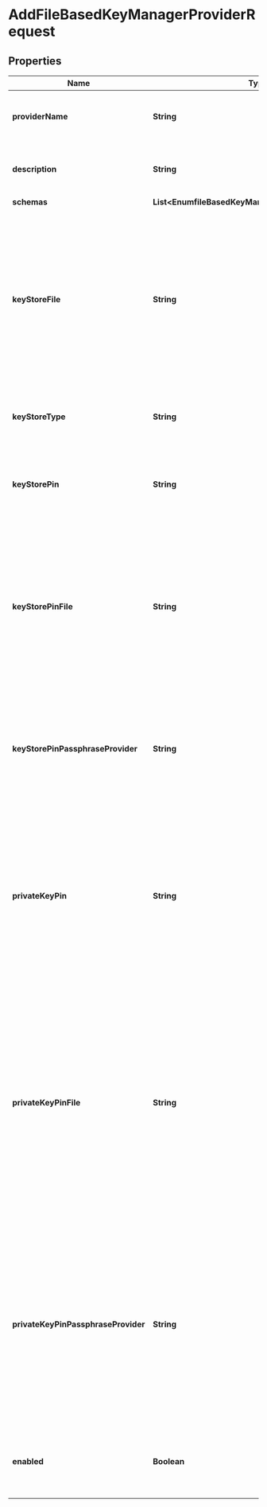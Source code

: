 

# AddFileBasedKeyManagerProviderRequest


## Properties

| Name | Type | Description | Notes |
|------------ | ------------- | ------------- | -------------|
|**providerName** | **String** | Name of the new Key Manager Provider |  |
|**description** | **String** | A description for this Key Manager Provider |  [optional] |
|**schemas** | **List&lt;EnumfileBasedKeyManagerProviderSchemaUrn&gt;** |  |  |
|**keyStoreFile** | **String** | Specifies the path to the file that contains the private key information. This may be an absolute path, or a path that is relative to the Directory Server instance root. |  |
|**keyStoreType** | **String** | Specifies the format for the data in the key store file. |  [optional] |
|**keyStorePin** | **String** | Specifies the PIN needed to access the File Based Key Manager Provider. |  [optional] |
|**keyStorePinFile** | **String** | Specifies the path to the text file whose only contents should be a single line containing the clear-text PIN needed to access the File Based Key Manager Provider. |  [optional] |
|**keyStorePinPassphraseProvider** | **String** | The passphrase provider to use to obtain the clear-text PIN needed to access the File Based Key Manager Provider. |  [optional] |
|**privateKeyPin** | **String** | Specifies the clear-text PIN needed to access the File Based Key Manager Provider private key. If no private key PIN is specified the PIN defaults to the key store PIN. |  [optional] |
|**privateKeyPinFile** | **String** | Specifies the path to the text file whose only contents should be a single line containing the clear-text PIN needed to access the File Based Key Manager Provider private key. If no private key PIN is specified the PIN defaults to the key store PIN. |  [optional] |
|**privateKeyPinPassphraseProvider** | **String** | The passphrase provider to use to obtain the clear-text PIN needed to access the File Based Key Manager Provider private key. If no private key PIN is specified the PIN defaults to the key store PIN. |  [optional] |
|**enabled** | **Boolean** | Indicates whether the Key Manager Provider is enabled for use. |  |



